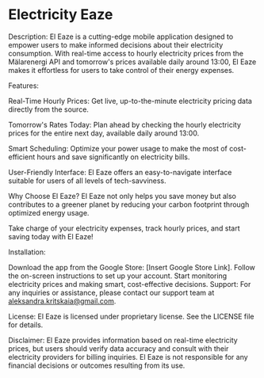 # Electricity Eaze

Description:
El Eaze is a cutting-edge mobile application designed to empower users to make informed decisions about their electricity consumption. With real-time access to hourly electricity prices from the Mälarenergi API and tomorrow's prices available daily around 13:00, El Eaze makes it effortless for users to take control of their energy expenses.

Features:

Real-Time Hourly Prices: Get live, up-to-the-minute electricity pricing data directly from the source.

Tomorrow's Rates Today: Plan ahead by checking the hourly electricity prices for the entire next day, available daily around 13:00.

Smart Scheduling: Optimize your power usage to make the most of cost-efficient hours and save significantly on electricity bills.

User-Friendly Interface: El Eaze offers an easy-to-navigate interface suitable for users of all levels of tech-savviness.

Why Choose El Eaze?
El Eaze not only helps you save money but also contributes to a greener planet by reducing your carbon footprint through optimized energy usage.

Take charge of your electricity expenses, track hourly prices, and start saving today with El Eaze!

Installation:

Download the app from the Google Store: [Insert Google Store Link].
Follow the on-screen instructions to set up your account.
Start monitoring electricity prices and making smart, cost-effective decisions.
Support:
For any inquiries or assistance, please contact our support team at aleksandra.kritskaia@gmail.com.

License:
El Eaze is licensed under proprietary license. See the LICENSE file for details.

Disclaimer:
El Eaze provides information based on real-time electricity prices, but users should verify data accuracy and consult with their electricity providers for billing inquiries. El Eaze is not responsible for any financial decisions or outcomes resulting from its use.

